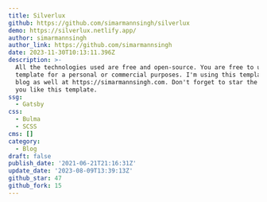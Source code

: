 ```yaml
---
title: Silverlux
github: https://github.com/simarmannsingh/silverlux
demo: https://silverlux.netlify.app/
author: simarmannsingh
author_link: https://github.com/simarmannsingh
date: 2023-11-30T10:13:11.396Z
description: >-
  All the technologies used are free and open-source. You are free to use this
  template for a personal or commercial purposes. I'm using this template for my
  blog as well at https://simarmannsingh.com. Don't forget to star the repo if
  you like this template.
ssg:
  - Gatsby
css:
  - Bulma
  - SCSS
cms: []
category:
  - Blog
draft: false
publish_date: '2021-06-21T21:16:31Z'
update_date: '2023-08-09T13:39:13Z'
github_star: 47
github_fork: 15
---
```

